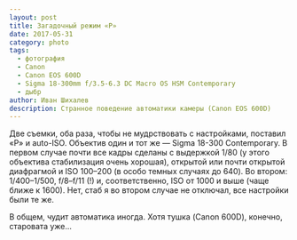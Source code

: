 ```yaml
---
layout: post
title: Загадочный режим «P»
date: 2017-05-31
category: photo
tags:
  - фотография
  - Canon
  - Canon EOS 600D
  - Sigma 18-300mm f/3.5-6.3 DC Macro OS HSM Contemporary
  - дыбр
author: Иван Шихалев
description: Странное поведение автоматики камеры (Canon EOS 600D)
---
```

Две съемки, оба раза, чтобы не мудрствовать с настройками, поставил «P» и auto-ISO. Объектив один
и тот же — Sigma 18-300 Contemporary. В первом случае почти все кадры сделаны с выдержкой 1/80
(у этого объектива стабилизация очень хорошая), открытой или почти открытой диафрагмой и ISO 100–200
(в особо темных случаях до 640). Во втором: 1/400–1/500, f/8–f/11 (!) и, соответственно, ISO от 1000
и выше (чаще ближе к 1600). Нет, стаб я во втором случае не отключал, все настройки были те же.

В общем, чудит автоматика иногда. Хотя тушка (Canon 600D), конечно, старовата уже...
